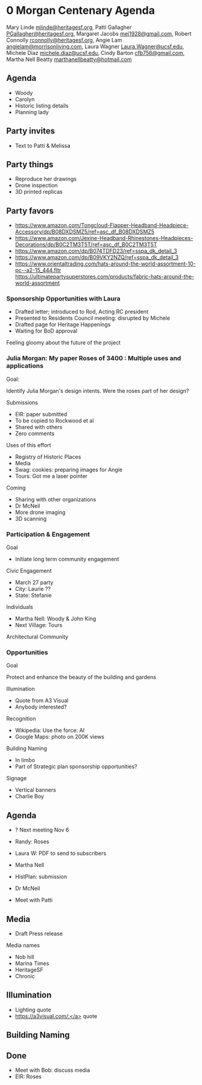# 0 Morgan Centenary Agenda

Mary Linde <mlinde@heritagesf.org>,
Patti Gallagher <PGallagher@heritagesf.org>,
Margaret Jacobs <mej1928@gmail.com>,
Robert Connolly <rconnolly@heritagesf.org>,
Angie Lam <angielam@morrisonliving.com>,
Laura Wagner <Laura.Wagner@ucsf.edu>,
Michele Diaz <michele.diaz@ucsf.edu>,
Cindy Barton <cfb756@gmail.com>,
Martha Nell Beatty <marthanellbeatty@hotmail.com>

## Agenda

* Woody
* Carolyn
* Historic listing details
* Planning lady                  



## Party invites

* Text to Patti & Melissa

## Party things

* Reproduce her drawings
* Drone inspection
* 3D printed replicas

## Party favors

* https://www.amazon.com/Tongcloud-Flapper-Headband-Headpiece-Accessory/dp/B08DXDSMZ5/ref=asc_df_B08DXDSMZ5
* https://www.amazon.com/Jexine-Headband-Rhinestones-Headpieces-Decorations/dp/B0C2TM3T5T/ref=asc_df_B0C2TM3T5T
* https://www.amazon.com/dp/B074TDFD23/ref=sspa_dk_detail_3
* https://www.amazon.com/dp/B09VKY2NZQ/ref=sspa_dk_detail_3
* https://www.orientaltrading.com/hats-around-the-world-assortment-10-pc--a2-15_444.fltr
https://ultimatepartysuperstores.com/products/fabric-hats-around-the-world-assortment

### Sponsorship Opportunities with Laura

* Drafted letter; introduced to Rod, Acting RC president
* Presented to Residents Council meeting: disrupted by Michele
* Drafted page for Heritage Happenings
* Waiting for BoD approval

Feeling gloomy about the future of the project

### Julia Morgan: My paper Roses of 3400 : Multiple uses and applications

Goal:

Identify Julia Morgan's design intents. Were the roses part of her design?

Submissions

* EIR: paper submitted
* To be copied to Rockwood et al
* Shared with others
* Zero comments

Uses of this effort

* Registry of Historic Places
* Media
* Swag: cookies: preparing images for Angie
* Tours: Got me a laser pointer

Coming

* Sharing with other organizations
* Dr McNeil
* More drone imaging
* 3D scanning


### Participation & Engagement

Goal

* Initiate long term community engagement


Civic Engagement

* March 27 party
* City: Laurie ??
* State: Stefanie

Individuals

* Martha Nell: Woody & John King
* Next Village: Tours

Architectural Community


### Opportunities

Goal

Protect and enhance the beauty of the building and gardens

Illumination

* Quote from A3 Visual
* Anybody interested?

Recognition

* Wikipedia: Use the force: AI
* Google Maps: photo on 200K views

Building Naming

* In limbo
* Part of Strategic plan sponsorship opportunities?

Signage

* Vertical banners
* Charlie Boy


## Agenda

* ? Next meeting Nov 6
* Randy: Roses
* Laura W: PDF to send to subscribers
* Martha Nell

* HistPlan: submission

* Dr McNeil
* Meet with Patti

## Media

* Draft Press release


Media names

* Nob hill
* Marina Times
* HeritageSF
* Chronic

## Illumination

* Lighting quote
* <a href="https://a3visual.com/:">https://a3visual.com/:</a> quote

## Building Naming


## Done

* Meet with Bob: discuss media
* EIR: Roses